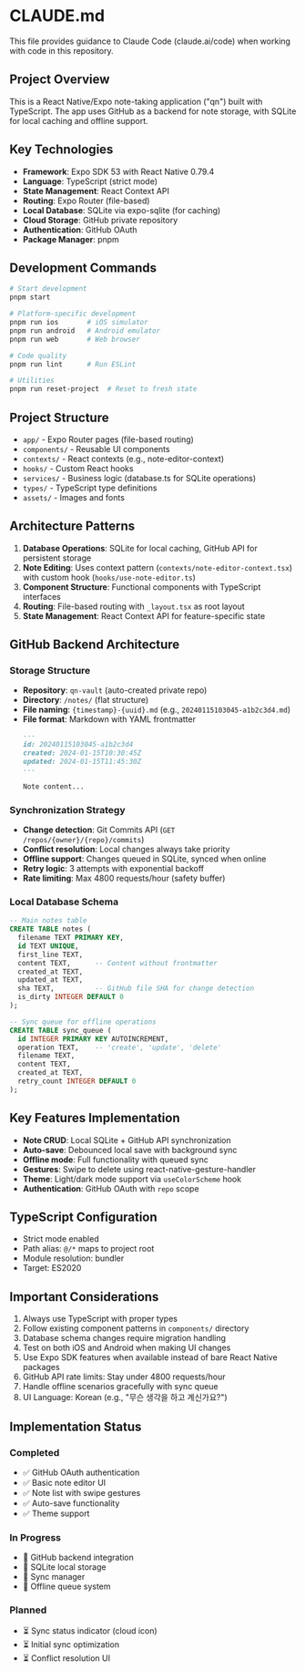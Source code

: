 # CLAUDE.md

This file provides guidance to Claude Code (claude.ai/code) when working with code in this repository.

## Project Overview

This is a React Native/Expo note-taking application ("qn") built with TypeScript. The app uses GitHub as a backend for note storage, with SQLite for local caching and offline support.

## Key Technologies

- **Framework**: Expo SDK 53 with React Native 0.79.4
- **Language**: TypeScript (strict mode)
- **State Management**: React Context API
- **Routing**: Expo Router (file-based)
- **Local Database**: SQLite via expo-sqlite (for caching)
- **Cloud Storage**: GitHub private repository
- **Authentication**: GitHub OAuth
- **Package Manager**: pnpm

## Development Commands

```bash
# Start development
pnpm start

# Platform-specific development
pnpm run ios       # iOS simulator
pnpm run android   # Android emulator
pnpm run web       # Web browser

# Code quality
pnpm run lint      # Run ESLint

# Utilities
pnpm run reset-project  # Reset to fresh state
```

## Project Structure

- `app/` - Expo Router pages (file-based routing)
- `components/` - Reusable UI components
- `contexts/` - React contexts (e.g., note-editor-context)
- `hooks/` - Custom React hooks
- `services/` - Business logic (database.ts for SQLite operations)
- `types/` - TypeScript type definitions
- `assets/` - Images and fonts

## Architecture Patterns

1. **Database Operations**: SQLite for local caching, GitHub API for persistent storage
2. **Note Editing**: Uses context pattern (`contexts/note-editor-context.tsx`) with custom hook (`hooks/use-note-editor.ts`)
3. **Component Structure**: Functional components with TypeScript interfaces
4. **Routing**: File-based routing with `_layout.tsx` as root layout
5. **State Management**: React Context API for feature-specific state

## GitHub Backend Architecture

### Storage Structure
- **Repository**: `qn-vault` (auto-created private repo)
- **Directory**: `/notes/` (flat structure)
- **File naming**: `{timestamp}-{uuid}.md` (e.g., `20240115103045-a1b2c3d4.md`)
- **File format**: Markdown with YAML frontmatter
  ```markdown
  ---
  id: 20240115103045-a1b2c3d4
  created: 2024-01-15T10:30:45Z
  updated: 2024-01-15T11:45:30Z
  ---
  
  Note content...
  ```

### Synchronization Strategy
- **Change detection**: Git Commits API (`GET /repos/{owner}/{repo}/commits`)
- **Conflict resolution**: Local changes always take priority
- **Offline support**: Changes queued in SQLite, synced when online
- **Retry logic**: 3 attempts with exponential backoff
- **Rate limiting**: Max 4800 requests/hour (safety buffer)

### Local Database Schema
```sql
-- Main notes table
CREATE TABLE notes (
  filename TEXT PRIMARY KEY,
  id TEXT UNIQUE,
  first_line TEXT,
  content TEXT,      -- Content without frontmatter
  created_at TEXT,
  updated_at TEXT,
  sha TEXT,          -- GitHub file SHA for change detection
  is_dirty INTEGER DEFAULT 0
);

-- Sync queue for offline operations
CREATE TABLE sync_queue (
  id INTEGER PRIMARY KEY AUTOINCREMENT,
  operation TEXT,    -- 'create', 'update', 'delete'
  filename TEXT,
  content TEXT,
  created_at TEXT,
  retry_count INTEGER DEFAULT 0
);
```

## Key Features Implementation

- **Note CRUD**: Local SQLite + GitHub API synchronization
- **Auto-save**: Debounced local save with background sync
- **Offline mode**: Full functionality with queued sync
- **Gestures**: Swipe to delete using react-native-gesture-handler
- **Theme**: Light/dark mode support via `useColorScheme` hook
- **Authentication**: GitHub OAuth with `repo` scope

## TypeScript Configuration

- Strict mode enabled
- Path alias: `@/*` maps to project root
- Module resolution: bundler
- Target: ES2020

## Important Considerations

1. Always use TypeScript with proper types
2. Follow existing component patterns in `components/` directory
3. Database schema changes require migration handling
4. Test on both iOS and Android when making UI changes
5. Use Expo SDK features when available instead of bare React Native packages
6. GitHub API rate limits: Stay under 4800 requests/hour
7. Handle offline scenarios gracefully with sync queue
8. UI Language: Korean (e.g., "무슨 생각을 하고 계신가요?")

## Implementation Status

### Completed
- ✅ GitHub OAuth authentication
- ✅ Basic note editor UI
- ✅ Note list with swipe gestures
- ✅ Auto-save functionality
- ✅ Theme support

### In Progress
- 🚧 GitHub backend integration
- 🚧 SQLite local storage
- 🚧 Sync manager
- 🚧 Offline queue system

### Planned
- ⏳ Sync status indicator (cloud icon)
- ⏳ Initial sync optimization
- ⏳ Conflict resolution UI
